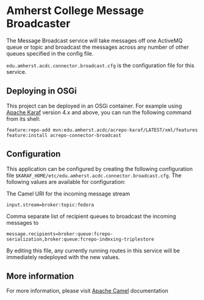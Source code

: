 Amherst College Message Broadcaster
===================================

The Message Broadcast service will take messages off one ActiveMQ queue or topic and broadcast the
messages across any number of other queues specified in the config file.

`edu.amherst.acdc.connector.broadcast.cfg` is the configuration file for this service.

Deploying in OSGi
-----------------

This project can be deployed in an OSGi container. For example using
[Apache Karaf](http://karaf.apache.org) version 4.x and above, you can run the following
command from its shell:

    feature:repo-add mvn:edu.amherst.acdc/acrepo-karaf/LATEST/xml/features
    feature:install acrepo-connector-broadcast

Configuration
-------------

This application can be configured by creating the following configuration
file `$KARAF_HOME/etc/edu.amherst.acdc.connector.broadcast.cfg`. The following
values are available for configuration:

The Camel URI for the incoming message stream

    input.stream=broker:topic:fedora

Comma separate list of recipient queues to broadcast the incoming messages to

    message.recipients=broker:queue:fcrepo-serialization,broker:queue:fcrepo-indexing-triplestore

By editing this file, any currently running routes in this service will be immediately redeployed
with the new values.

More information
----------------

For more information, please visit [Apache Camel](http://camel.apache.org) documentation
